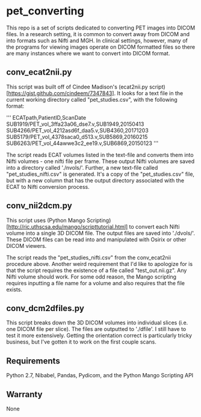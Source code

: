# pet_converting
This repo is a set of scripts dedicated to converting PET images into DICOM files. In a research setting, it is
common to convert away from DICOM and into formats such as Nifti and MGH. In clinical settings, however,
many of the programs for viewing images operate on DICOM formatted files so there are many instances where
we want to convert into DICOM format.

## conv_ecat2nii.py
This script was built off of Cindee Madison's (ecat2nii.py script)[https://gist.github.com/cindeem/7347843]. 
It looks for a text file in the current working directory called "pet_studies.csv", with the following format:

'''
ECATpath,PatientID,ScanDate
SUB1919/PET_vol_3ffa23a06_dse7.v,SUB1949,20150413
SUB4266/PET_vol_4212asd6f_daa5.v,SUB4360,20171203
SUB5179/PET_vol_4378saca0_d513.v,SUB5869,20160215
SUB6263/PET_vol_44awwe3c2_ee19.v,SUB6869,20150123
'''

The script reads ECAT volumes listed in the text-file and converts them into Nifti volumes - one nifti file per
frame. These output Nifti volumes are saved into a directory called './nvols/'. Further, a new text-file
called "pet_studies_nifti.csv" is generated. It's a copy of the "pet_studies.csv" file, but with a new column that
has the output directory associated with the ECAT to Nifti conversion process.


## conv_nii2dcm.py
This script uses (Python Mango Scripting)[http://ric.uthscsa.edu/mango/scripttutorial.html] to convert each
Nifti volume into a single 3D DICOM file. The output files are saved into './dvols/'. These DICOM files
can be read into and manipulated with Osirix or other DICOM viewers.

The script reads the "pet_studies_nifti.csv" from the conv_ecat2nii procedure above. Another weird requirement that
I'd like to apologize for is that the script requires the existence of a file called "test_out.nii.gz". Any Nifti
volume should work. For some odd reason, the Mango scripting requires inputting a file name for a volume and also requires
that the file exists.

## conv_dcm2dfiles.py
This script breaks down the 3D DICOM volumes into individual slices (i.e. one DICOM file per slice). The files are
outputted to './dfile'. I still have to test it more extensively. Getting the orientation correct is particularly
tricky business, but I've gotten it to work on the first couple scans.

## Requirements
Python 2.7, Nibabel, Pandas, Pydicom, and the Python Mango Scripting API

## Warranty
None
